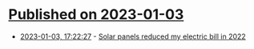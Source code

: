 # [Published on 2023-01-03](index.md)

* [2023-01-03, 17:22:27](https://news.ycombinator.com/item?id=34234485) - [Solar panels reduced my electric bill in 2022](https://mattbruenig.com/2023/01/01/solar-panels-reduced-my-electric-bill-by-2677-in-2022/)
